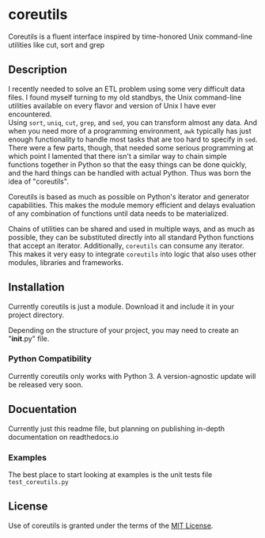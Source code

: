 # coreutils

Coreutils is a fluent interface inspired by time-honored Unix command-line utilities like cut, sort and grep

## Description

I recently needed to solve an ETL problem using some very difficult data files.  I found myself turning to my 
old standbys, the Unix command-line utilities available on every flavor and version of Unix I have ever encountered.  
Using `sort`, `uniq`, `cut`, `grep`, and `sed`, you can transform almost any data.  And when you need more of a 
programming environment, `awk` typically has just enough functionality to handle most tasks that are too hard to
specify in `sed`.  There were a few parts, though, that needed some serious programming at which point I lamented
that there isn't a similar way to chain simple functions together in Python so that the easy things can be done
quickly, and the hard things can be handled with actual Python.  Thus was born the idea of "coreutils".

Coreutils is based as much as possible on Python's iterator and generator capabilities.  This makes the module
memory efficient and delays evaluation of any combination of functions until data needs to be materialized.

Chains of utilities can be shared and used in multiple ways, and as much as possible, they can be substituted
directly into all standard Python functions that accept an iterator.  Additionally, `coreutils` can consume any
iterator.  This makes it very easy to integrate `coreutils` into logic that also uses other modules, libraries
and frameworks.

## Installation

Currently coreutils is just a module.  Download it and include it in your project directory.

Depending on the structure of your project, you may need to create an "__init__.py" file.

### Python Compatibility

Currently coreutils only works with Python 3.  A version-agnostic update will be released very soon.

## Docuentation

Currently just this readme file, but planning on publishing in-depth documentation on readthedocs.io

### Examples

The best place to start looking at examples is the unit tests file `test_coreutils.py`

## License

Use of coreutils is granted under the terms of the [MIT License](./LICENSE).
